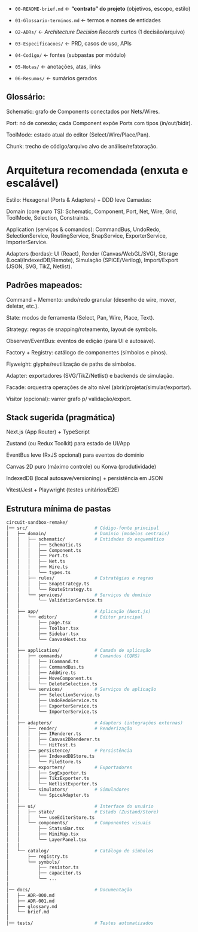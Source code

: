 
  
- `00-README-brief.md`  ← **“contrato” do projeto** (objetivos, escopo, estilo)

- `01-Glossario-terminos.md`  ← termos e nomes de entidades

- `02-ADRs/`   ← *Architecture Decision Records* curtos (1 decisão/arquivo)

- `03-Especificacoes/`  ← PRD, casos de uso, APIs

- `04-Codigo/`  ← fontes (subpastas por módulo)

- `05-Notas/`  ← anotações, atas, links

- `06-Resumos/`  ← sumários gerados



## Glossário:

Schematic: grafo de Components conectados por Nets/Wires.

Port: nó de conexão; cada Component expõe Ports com tipos (in/out/bidir).

ToolMode: estado atual do editor (Select/Wire/Place/Pan).

Chunk: trecho de código/arquivo alvo de análise/refatoração.


# Arquitetura recomendada (enxuta e escalável)

Estilo: Hexagonal (Ports & Adapters) + DDD leve
Camadas:

Domain (core puro TS): Schematic, Component, Port, Net, Wire, Grid, ToolMode, Selection, Constraints.

Application (serviços & comandos): CommandBus, UndoRedo, SelectionService, RoutingService, SnapService, ExporterService, ImporterService.

Adapters (bordas): UI (React), Render (Canvas/WebGL/SVG), Storage (Local/IndexedDB/Remote), Simulação (SPICE/Verilog), Import/Export (JSON, SVG, TikZ, Netlist).

## Padrões mapeados:

Command + Memento: undo/redo granular (desenho de wire, mover, deletar, etc.).

State: modos de ferramenta (Select, Pan, Wire, Place, Text).

Strategy: regras de snapping/roteamento, layout de symbols.

Observer/EventBus: eventos de edição (para UI e autosave).

Factory + Registry: catálogo de componentes (símbolos e pinos).

Flyweight: glyphs/reutilização de paths de símbolos.

Adapter: exportadores (SVG/TikZ/Netlist) e backends de simulação.

Facade: orquestra operações de alto nível (abrir/projetar/simular/exportar).

Visitor (opcional): varrer grafo p/ validação/export.


## Stack sugerida (pragmática)

Next.js (App Router) + TypeScript

Zustand (ou Redux Toolkit) para estado de UI/App

EventBus leve (RxJS opcional) para eventos do domínio

Canvas 2D puro (máximo controle) ou Konva (produtividade)

IndexedDB (local autosave/versioning) + persistência em JSON

Vitest/Jest + Playwright (testes unitários/E2E)

## Estrutura mínima de pastas

```bash
circuit-sandbox-remake/
│── src/                         # Código-fonte principal
│   ├── domain/                  # Domínio (modelos centrais)
│   │   ├── schematic/           # Entidades do esquemático
│   │   │   ├── Schematic.ts
│   │   │   ├── Component.ts
│   │   │   ├── Port.ts
│   │   │   ├── Net.ts
│   │   │   ├── Wire.ts
│   │   │   └── types.ts
│   │   ├── rules/               # Estratégias e regras
│   │   │   ├── SnapStrategy.ts
│   │   │   └── RouteStrategy.ts
│   │   └── services/            # Serviços de domínio
│   │       └── ValidationService.ts
│   │
│   ├── app/                     # Aplicação (Next.js)
│   │   └── editor/              # Editor principal
│   │       ├── page.tsx
│   │       ├── Toolbar.tsx
│   │       ├── Sidebar.tsx
│   │       └── CanvasHost.tsx
│   │
│   ├── application/             # Camada de aplicação
│   │   ├── commands/            # Comandos (CQRS)
│   │   │   ├── ICommand.ts
│   │   │   ├── CommandBus.ts
│   │   │   ├── AddWire.ts
│   │   │   ├── MoveComponent.ts
│   │   │   └── DeleteSelection.ts
│   │   └── services/            # Serviços de aplicação
│   │       ├── SelectionService.ts
│   │       ├── UndoRedoService.ts
│   │       ├── ExporterService.ts
│   │       └── ImporterService.ts
│   │
│   ├── adapters/                # Adapters (integrações externas)
│   │   ├── render/              # Renderização
│   │   │   ├── IRenderer.ts
│   │   │   ├── Canvas2DRenderer.ts
│   │   │   └── HitTest.ts
│   │   ├── persistence/         # Persistência
│   │   │   ├── IndexedDBStore.ts
│   │   │   └── FileStore.ts
│   │   ├── exporters/           # Exportadores
│   │   │   ├── SvgExporter.ts
│   │   │   ├── TikzExporter.ts
│   │   │   └── NetlistExporter.ts
│   │   └── simulators/          # Simuladores
│   │       └── SpiceAdapter.ts
│   │
│   ├── ui/                      # Interface do usuário
│   │   ├── state/               # Estado (Zustand/Store)
│   │   │   └── useEditorStore.ts
│   │   └── components/          # Componentes visuais
│   │       ├── StatusBar.tsx
│   │       ├── MiniMap.tsx
│   │       └── LayerPanel.tsx
│   │
│   └── catalog/                 # Catálogo de símbolos
│       ├── registry.ts
│       └── symbols/
│           ├── resistor.ts
│           ├── capacitor.ts
│           └── ...
│
│── docs/                        # Documentação
│   ├── ADR-000.md
│   ├── ADR-001.md
│   ├── glossary.md
│   └── brief.md
│
│── tests/                       # Testes automatizados
```

